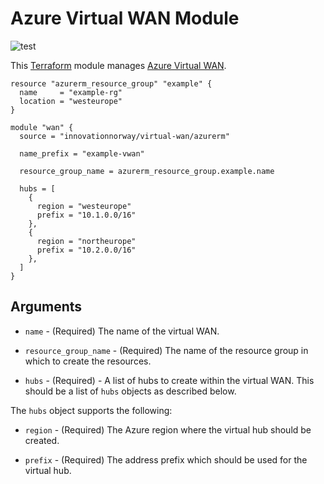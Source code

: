 # Azure Virtual WAN Module

![test](https://github.com/innovationnorway/terraform-azurerm-virtual-wan/workflows/test/badge.svg)

This [Terraform](https://www.terraform.io/docs) module manages [Azure Virtual WAN](https://docs.microsoft.com/en-us/azure/virtual-wan/).

```hcl
resource "azurerm_resource_group" "example" {
  name     = "example-rg"
  location = "westeurope"
}

module "wan" {
  source = "innovationnorway/virtual-wan/azurerm"

  name_prefix = "example-vwan"

  resource_group_name = azurerm_resource_group.example.name

  hubs = [
    {
      region = "westeurope"
      prefix = "10.1.0.0/16"
    },
    {
      region = "northeurope"
      prefix = "10.2.0.0/16"
    },
  ]
}
```

## Arguments

* `name` - (Required) The name of the virtual WAN.	

* `resource_group_name` - (Required) The name of the resource group in which to create the resources.	

* `hubs` - (Required) - A list of hubs to create within the virtual WAN. This should be a list of `hubs` objects as described below.

The `hubs` object supports the following:

* `region` - (Required) The Azure region where the virtual hub should be created.

* `prefix` - (Required) The address prefix which should be used for the virtual hub.
